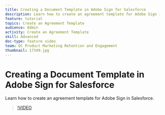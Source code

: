 ```yaml
---
title: Creating a Document Template in Adobe Sign for Salesforce
description: Learn how to create an agreement template for Adobe Sign in Salesforce.
feature: tutorial
topics: Create an Agreement Template
audience: Admin
activity: Create an Agreement Template
skill: Advanced
doc-type: feature video
team: DC Product Marketing Retention and Engagement
thumbnail: 17349.jpg
---
```


# Creating a Document Template in Adobe Sign for Salesforce

Learn how to create an agreement template for Adobe Sign in Salesforce.

>[!VIDEO](https://video.tv.adobe.com/v/17349?hidetitle=true)
